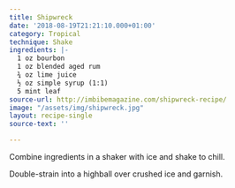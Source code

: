 ```yaml
---
title: Shipwreck
date: '2018-08-19T21:21:10.000+01:00'
category: Tropical
technique: Shake
ingredients: |-
  1 oz bourbon
  1 oz blended aged rum
  ¾ oz lime juice
  ½ oz simple syrup (1:1)
  5 mint leaf
source-url: http://imbibemagazine.com/shipwreck-recipe/
image: "/assets/img/shipwreck.jpg"
layout: recipe-single
source-text: ''

---
```

Combine ingredients in a shaker with ice and shake to chill.

Double-strain into a highball over crushed ice and garnish.